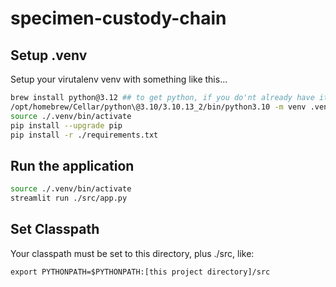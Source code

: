 # specimen-custody-chain 


## Setup .venv
Setup your virutalenv venv with something like this... 

```sh
brew install python@3.12 ## to get python, if you do'nt already have it! 
/opt/homebrew/Cellar/python\@3.10/3.10.13_2/bin/python3.10 -m venv .venv
source ./.venv/bin/activate
pip install --upgrade pip
pip install -r ./requirements.txt
```


## Run the application
```sh
source ./.venv/bin/activate
streamlit run ./src/app.py
```

## Set Classpath
Your classpath must be set to this directory, plus ./src, like:

`export PYTHONPATH=$PYTHONPATH:[this project directory]/src`

